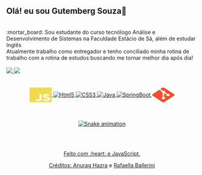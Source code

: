 ## Olá! eu sou Gutemberg Souza👋
<br>
:mortar_board: Sou estudante do curso tecnólogo Análise e Desenvolvimento de Sistemas na Faculdade Estácio de Sá, além de estudar Inglês 
<br> Atualmente trabalho como entregador e tenho conciliado minha rotina de trabalho com a rotina de estudos buscando me tornar melhor dia após dia!
<br><br>
<div>
  <a href="https://github.com/GutembergSouza">
  <img height="170em" src="https://github-readme-stats.vercel.app/api?username=GutembergSouza&amp;show_icons=true&amp;theme=dracula&amp;include_all_commits=true&amp;count_private=true" style="max-width: 100%;">  
  <img height="170em" src="https://github-readme-stats.vercel.app/api/top-langs/?username=GutembergSouza&amp;layout=compact&amp;langs_count=7&amp;theme=dracula" style="max-width: 100%;">

</div><br><br>


<div align="center" valign="top"> 
  <img align="center" alt="Js" height="40" width="60" src="https://raw.githubusercontent.com/devicons/devicon/master/icons/javascript/javascript-plain.svg">
  <img align="center" alt="Html5" height="40" width="60" src="https://cdn.jsdelivr.net/gh/devicons/devicon/icons/html5/html5-original.svg" />       
  <img align="center" alt="CSS3" height="40" width="60" src="https://cdn.jsdelivr.net/gh/devicons/devicon/icons/css3/css3-original.svg" />          
  <img align="center" alt="Java" height="40" width="60" src="https://cdn.jsdelivr.net/gh/devicons/devicon/icons/java/java-original.svg" />
  <img align="center" alt="SpringBoot" height="40" width="60" src="https://cdn.jsdelivr.net/gh/devicons/devicon/icons/spring/spring-original.svg" />
  <img align="center" alt="Git" height="40" width="60" src="https://raw.githubusercontent.com/devicons/devicon/master/icons/git/git-original.svg">
</div>
  <br><br>

<div align="center">
  
  ![Snake animation](https://github.com/GutembergSouza/GutembergSouza/blob/output/github-contribution-grid-snake.svg)
  
</div>
  <br><br>

<div align="center">
  <p>Feito com :heart: e JavaScript.</p>
  <p>Créditos: <a href="https://github.com/anuraghazra/github-readme-stats">Anurag Hazra</a> e <a href="https://github.com/rafaballerini">Rafaella Ballerini</a></p>
</div>
